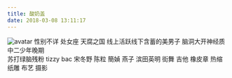 ```yaml
---
title: 酸奶盖
date: 2018-03-08 13:11:17
---
```

![avatar](http://m.qpic.cn/psb?/V10ZHE9M4DB6nN/oyytFxlCUriupch9DBpg0BNP8wsFYzm2dTGmnkm1fCs!/b/dAgBAAAAAAAA&bo=OAQ4BAsVChURCT8!&rf=viewer_4)
性别不详
处女座
天腐之国
线上活跃线下含蓄的美男子
脑洞大开神经质
中二少年晚期  
苏打绿脑残粉 tizzy bac 宋冬野 陈粒
簡媜 燕子 滨田英明
街舞 吉他 橡皮章 热缩 纸雕 布艺 摄影 
